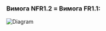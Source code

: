 ### Вимога NFR1.2 = Вимога FR1.1:
![Diagram](https://user-images.githubusercontent.com/59706253/197402261-edd367f5-3fc0-49fd-a932-306b7934621c.jpg)
